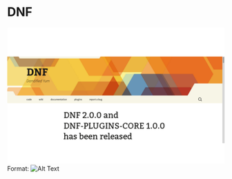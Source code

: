 # DNF
![image](https://github.com/nu11secur1ty/DNF/blob/master/photo/DNF.png)
Format: ![Alt Text](http://dnf.baseurl.org/)

